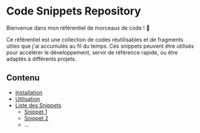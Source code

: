 # Code Snippets Repository

Bienvenue dans mon référentiel de morceaux de code ! 🚀

Ce référentiel est une collection de codes réutilisables et de fragments utiles que j'ai accumulés au fil du temps. Ces snippets peuvent être utilisés pour accélérer le développement, servir de référence rapide, ou être adaptés à différents projets.

## Contenu

- [Installation](#installation)
- [Utilisation](#utilisation)
- [Liste des Snippets](#liste-des-snippets)
  - [Snippet 1](#snippet-1)
  - [Snippet 2](#snippet-2)
  - ...
